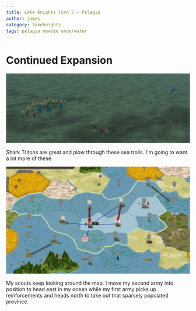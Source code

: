```yaml
---
title: Lake Knights Turn 5 - Pelagia
author: james
category: lakeknights
tags: pelagia newbie underwater
---
```


# Continued Expansion

![Battle](/assets/images/pelagia_05001.jpg)

Shark Tritons are great and plow through these sea trolls. I'm going to want a lot more of these.

![Orders](/assets/images/pelagia_05002.jpg)

My scouts keep looking around the map. I move my second army into position to head east in my ocean while my first army picks up reinforcements and heads north to take out that sparsely populated province.
